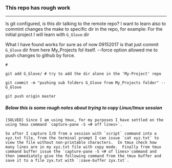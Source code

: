 ### This repo has rough work

---


Is git configured, is this dir talking to the remote repo?
I want to learn also to commint changes the make to specific dir in the repo, for example:
For the initial project I will learn with `G_Glove` dir

What I have found works for sure as of now 09152017 is that just commit `G_Glove` dir from here My_Projects fol itself.  --force option allowed me to push changes to github by force.

```
#

git add G_Glove/ # try to add the dir alone in the 'My-Project' repo

git commit -m "pushing sub folders G_Glove from My_Projects folder" -- G_Glove

git push origin master

```

##### Below this is some rough notes about trying to copy Linux/tmux session
```
[SOLVED] Since I am using tmux, for my purposes I have settled on the using tmux command `capture-pane -S <# off lines>`.

So after I capture I/O from a session with `script` command into a xyz.txt file, from the terminal prompt I can issue `cat xyz.txt` to view the file without non-printable characters.  In tmux check how many lines are in my xyz.txt file with copy mode.  Finally from tmux command buffer issue the `capture-pane -S <# of lines>`command and then immediately give the following command from the tmux buffer and  save it to a file zyx.txt with `:save-buffer zyx.txt`.
```
